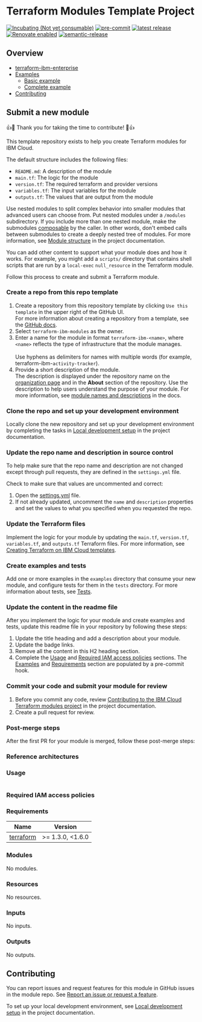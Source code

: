 <!-- BEGIN MODULE HOOK -->

<!-- Update the title to match the module name and add a description -->
# Terraform Modules Template Project
<!-- UPDATE BADGE: Update the link for the following badge-->
[![Incubating (Not yet consumable)](https://img.shields.io/badge/status-Incubating%20(Not%20yet%20consumable)-red)](https://terraform-ibm-modules.github.io/documentation/#/badge-status)
[![pre-commit](https://img.shields.io/badge/pre--commit-enabled-brightgreen?logo=pre-commit&logoColor=white)](https://github.com/pre-commit/pre-commit)
[![latest release](https://img.shields.io/github/v/release/terraform-ibm-modules/terraform-ibm-enterprise?logo=GitHub&sort=semver)](https://github.com/terraform-ibm-modules/terraform-ibm-enterprise/releases/latest)
[![Renovate enabled](https://img.shields.io/badge/renovate-enabled-brightgreen.svg)](https://renovatebot.com/)
[![semantic-release](https://img.shields.io/badge/%20%20%F0%9F%93%A6%F0%9F%9A%80-semantic--release-e10079.svg)](https://github.com/semantic-release/semantic-release)
<!-- BEGIN OVERVIEW HOOK -->
## Overview
* [terraform-ibm-enterprise](#terraform-ibm-enterprise)
* [Examples](./examples)
    * [Basic example](./examples/basic)
    * [Complete example](./examples/complete)
* [Contributing](#contributing)
<!-- END OVERVIEW HOOK -->

<!-- Remove the content in this H2 heading after completing the steps -->

## Submit a new module

:+1::tada: Thank you for taking the time to contribute! :tada::+1:

This template repository exists to help you create Terraform modules for IBM Cloud.

The default structure includes the following files:

- `README.md`: A description of the module
- `main.tf`: The logic for the module
- `version.tf`: The required terraform and provider versions
- `variables.tf`: The input variables for the module
- `outputs.tf`: The values that are output from the module

Use nested modules to split complex behavior into smaller modules that advanced users can choose from. Put nested modules under a `/modules` subdirectory. If you include more than one nested module, make the submodules [composable](https://developer.hashicorp.com/terraform/language/modules/develop/composition) by the caller. In other words, don't embed calls between submodules to create a deeply nested tree of modules.
For more information, see [Module structure](https://terraform-ibm-modules.github.io/documentation/#/module-structure) in the project documentation.

You can add other content to support what your module does and how it works. For example, you might add a `scripts/` directory that contains shell scripts that are run by a `local-exec` `null_resource` in the Terraform module.

Follow this process to create and submit a Terraform module.

### Create a repo from this repo template

1.  Create a repository from this repository template by clicking `Use this template` in the upper right of the GitHub UI.
&emsp;&emsp;&emsp;&emsp;<br>For more information about creating a repository from a template, see the [GitHub docs](https://docs.github.com/en/repositories/creating-and-managing-repositories/creating-a-repository-from-a-template).
1.  Select `terraform-ibm-modules` as the owner.
1.  Enter a name for the module in format `terraform-ibm-<name>`, where `<name>` reflects the type of infrastructure that the module manages.
&emsp;&emsp;&emsp;&emsp;<br>Use hyphens as delimiters for names with multiple words (for example, terraform-ibm-`activity-tracker`).
1.  Provide a short description of the module.
&emsp;&emsp;&emsp;&emsp;<br>The description is displayed under the repository name on the [organization page](https://github.com/terraform-ibm-modules) and in the **About** section of the repository. Use the description to help users understand the purpose of your module. For more information, see [module names and descriptions](https://terraform-ibm-modules.github.io/documentation/#/implementation-guidelines?id=module-names-and-descriptions) in the docs.

### Clone the repo and set up your development environment

Locally clone the new repository and set up your development environment by completing the tasks in [Local development setup](https://terraform-ibm-modules.github.io/documentation/#/local-dev-setup) in the project documentation.

### Update the repo name and description in source control

To help make sure that the repo name and description are not changed except through pull requests, they are defined in the `settings.yml` file.

Check to make sure that values are uncommented and correct:

1.  Open the [settings.yml](.github/settings.yml) file.
1.  If not already updated, uncomment the `name` and `description` properties and set the values to what you specified when you requested the repo.

### Update the Terraform files

Implement the logic for your module by updating the `main.tf`, `version.tf`, `variables.tf`, and `outputs.tf` Terraform files. For more information, see [Creating Terraform on IBM Cloud templates](https://cloud.ibm.com/docs/ibm-cloud-provider-for-terraform?topic=ibm-cloud-provider-for-terraform-create-tf-config).

### Create examples and tests

Add one or more examples in the `examples` directory that consume your new module, and configure tests for them in the `tests` directory. For more information about tests, see [Tests](https://terraform-ibm-modules.github.io/documentation/#/tests).

### Update the content in the readme file

After you implement the logic for your module and create examples and tests, update this readme file in your repository by following these steps:

1.  Update the title heading and add a description about your module.
1.  Update the badge links.
1.  Remove all the content in this H2 heading section.
1.  Complete the [Usage](#usage) and [Required IAM access policies](#required-iam-access-policies) sections. The [Examples](#examples) and [Requirements](#requirements) section are populated by a pre-commit hook.

### Commit your code and submit your module for review

1.  Before you commit any code, review [Contributing to the IBM Cloud Terraform modules project](https://terraform-ibm-modules.github.io/documentation/#/contribute-module) in the project documentation.
1.  Create a pull request for review.

### Post-merge steps

After the first PR for your module is merged, follow these post-merge steps:

<!-- Remove the content in this previous H2 heading -->
### Reference architectures

<!--
Add links to any reference architectures for this module.
(Usually in the `/reference-architectures` directory.)
See "Reference architecture" in Authoring Guidelines in the public documentation at
https://terraform-ibm-modules.github.io/documentation/#/implementation-guidelines?id=reference-architecture
-->

### Usage

<!--
Add an example of the use of the module in the following code block.

Use real values instead of "var.<var_name>" or other placeholder values
unless real values don't help users know what to change.
-->

```hcl

```

### Required IAM access policies

<!-- PERMISSIONS REQUIRED TO RUN MODULE
If this module requires permissions, uncomment the following block and update
the sample permissions, following the format.
Replace the sample Account and IBM Cloud service names and roles with the
information in the console at
Manage > Access (IAM) > Access groups > Access policies.
-->

<!--
You need the following permissions to run this module.

- Account Management
    - **Sample Account Service** service
        - `Editor` platform access
        - `Manager` service access
    - IAM Services
        - **Sample Cloud Service** service
            - `Administrator` platform access
-->

<!-- NO PERMISSIONS FOR MODULE
If no permissions are required for the module, uncomment the following
statement instead the previous block.
-->

<!-- No permissions are needed to run this module.-->
<!-- END MODULE HOOK -->
<!-- BEGINNING OF PRE-COMMIT-TERRAFORM DOCS HOOK -->
### Requirements

| Name | Version |
|------|---------|
| <a name="requirement_terraform"></a> [terraform](#requirement\_terraform) | >= 1.3.0, <1.6.0 |

### Modules

No modules.

### Resources

No resources.

### Inputs

No inputs.

### Outputs

No outputs.
<!-- END OF PRE-COMMIT-TERRAFORM DOCS HOOK -->

<!-- BEGIN CONTRIBUTING HOOK -->

<!-- Leave this section as is so that your module has a link to local development environment set up steps for contributors to follow -->
## Contributing

You can report issues and request features for this module in GitHub issues in the module repo. See [Report an issue or request a feature](https://github.com/terraform-ibm-modules/.github/blob/main/.github/SUPPORT.md).

To set up your local development environment, see [Local development setup](https://terraform-ibm-modules.github.io/documentation/#/local-dev-setup) in the project documentation.
<!-- Source for this readme file: https://github.com/terraform-ibm-modules/common-dev-assets/tree/main/module-assets/ci/module-template-automation -->
<!-- END CONTRIBUTING HOOK -->
